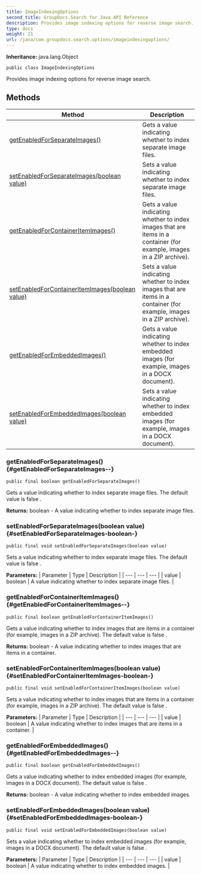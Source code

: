 ```yaml
---
title: ImageIndexingOptions
second_title: GroupDocs.Search for Java API Reference
description: Provides image indexing options for reverse image search.
type: docs
weight: 21
url: /java/com.groupdocs.search.options/imageindexingoptions/
---
```

**Inheritance:**
java.lang.Object
```
public class ImageIndexingOptions
```

Provides image indexing options for reverse image search.
## Methods

| Method | Description |
| --- | --- |
| [getEnabledForSeparateImages()](#getEnabledForSeparateImages--) | Gets a value indicating whether to index separate image files. |
| [setEnabledForSeparateImages(boolean value)](#setEnabledForSeparateImages-boolean-) | Sets a value indicating whether to index separate image files. |
| [getEnabledForContainerItemImages()](#getEnabledForContainerItemImages--) | Gets a value indicating whether to index images that are items in a container (for example, images in a ZIP archive). |
| [setEnabledForContainerItemImages(boolean value)](#setEnabledForContainerItemImages-boolean-) | Sets a value indicating whether to index images that are items in a container (for example, images in a ZIP archive). |
| [getEnabledForEmbeddedImages()](#getEnabledForEmbeddedImages--) | Gets a value indicating whether to index embedded images (for example, images in a DOCX document). |
| [setEnabledForEmbeddedImages(boolean value)](#setEnabledForEmbeddedImages-boolean-) | Sets a value indicating whether to index embedded images (for example, images in a DOCX document). |
### getEnabledForSeparateImages() {#getEnabledForSeparateImages--}
```
public final boolean getEnabledForSeparateImages()
```


Gets a value indicating whether to index separate image files. The default value is  false .

**Returns:**
boolean - A value indicating whether to index separate image files.
### setEnabledForSeparateImages(boolean value) {#setEnabledForSeparateImages-boolean-}
```
public final void setEnabledForSeparateImages(boolean value)
```


Sets a value indicating whether to index separate image files. The default value is  false .

**Parameters:**
| Parameter | Type | Description |
| --- | --- | --- |
| value | boolean | A value indicating whether to index separate image files. |

### getEnabledForContainerItemImages() {#getEnabledForContainerItemImages--}
```
public final boolean getEnabledForContainerItemImages()
```


Gets a value indicating whether to index images that are items in a container (for example, images in a ZIP archive). The default value is  false .

**Returns:**
boolean - A value indicating whether to index images that are items in a container.
### setEnabledForContainerItemImages(boolean value) {#setEnabledForContainerItemImages-boolean-}
```
public final void setEnabledForContainerItemImages(boolean value)
```


Sets a value indicating whether to index images that are items in a container (for example, images in a ZIP archive). The default value is  false .

**Parameters:**
| Parameter | Type | Description |
| --- | --- | --- |
| value | boolean | A value indicating whether to index images that are items in a container. |

### getEnabledForEmbeddedImages() {#getEnabledForEmbeddedImages--}
```
public final boolean getEnabledForEmbeddedImages()
```


Gets a value indicating whether to index embedded images (for example, images in a DOCX document). The default value is  false .

**Returns:**
boolean - A value indicating whether to index embedded images.
### setEnabledForEmbeddedImages(boolean value) {#setEnabledForEmbeddedImages-boolean-}
```
public final void setEnabledForEmbeddedImages(boolean value)
```


Sets a value indicating whether to index embedded images (for example, images in a DOCX document). The default value is  false .

**Parameters:**
| Parameter | Type | Description |
| --- | --- | --- |
| value | boolean | A value indicating whether to index embedded images. |

